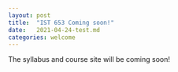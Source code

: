 ```yaml
---
layout: post
title:  "IST 653 Coming soon!"
date:   2021-04-24-test.md
categories: welcome
---
```



The syllabus and course site will be coming soon! 
